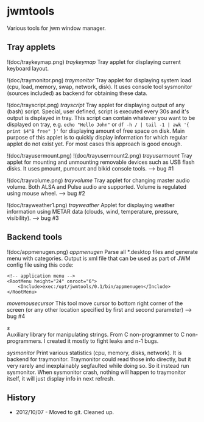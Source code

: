 jwmtools
========

Various tools for jwm window manager.

Tray applets
------------

!(doc/traykeymap.png) *traykeymap*
Tray applet for displaying current keyboard layout.

!(doc/traymonitor.png) *traymonitor*
Tray applet for displaying system load (cpu, load, memory, swap, network, 
disk). It uses console tool sysmonitor (sources included) as backend for 
obtaining these data.
                         
!(doc/trayscript.png) *trayscript*
Tray applet for displaying output of any (bash) script. Special, user defined,
script is executed every 30s and it's output is displayed in tray. This
script can contain whatever you want to be displayed on tray, e.g. 
`echo "Hello John"` or `df -h / | tail -1 | awk '{ print $4"B free" }'` for
displaying amount of free space on disk. Main purpose of this applet is to
quickly display information for which regular applet do not exist yet. For most
cases this approach is good enough.

!(doc/trayusermount.png) !(doc/trayusermount2.png) *trayusermount*
Tray applet for mounting and unmounting removable devices such as USB flash
disks. It uses pmount, pumount and blkid console tools. --> bug #1

!(doc/trayvolume.png) *trayvolume*
Tray applet for changing master audio volume. Both ALSA and Pulse audio are
supported. Volume is regulated using mouse wheel. --> bug #2

!(doc/trayweather1.png) *trayweather*
Applet for displaying weather information using METAR data (clouds, wind, 
temperature, pressure, visibility). --> bug #3

Backend tools
-------------

!(doc/appmenugen.png) *appmenugen*
Parse all *.desktop files and generate menu with categories. Output is xml
file that can be used as part of JWM config file using this code:

    <!-- application menu -->
    <RootMenu height="24" onroot="6">
        <Include>exec:/opt/jwmtools/0.1/bin/appmenugen</Include>
    </RootMenu>

*movemousecursor*
This tool move cursor to bottom right corner of the screen (or any other
location specified by first and second parameter) --> bug #4

*s*  
Auxiliary library for manipulating strings. From C non-programmer to C 
non-programmers. I created it mostly to fight leaks and n-1 bugs.

*sysmonitor*
Print various statistics (cpu, memory, disks, network). It is backend for
traymonitor. Traymonitor could read those info directly, but it very rarely
and inexplainably segfaulted while doing so. So it instead run sysmonitor. 
When sysmonitor crash, nothing will happen to traymonitor itself, it will 
just display info in next refresh.

History
-------

- 2012/10/07 - Moved to git. Cleaned up.